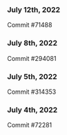### July 12th, 2022

Commit #71488

### July 8th, 2022

Commit #294081

### July 5th, 2022

Commit #314353


### July 4th, 2022

Commit #72281
